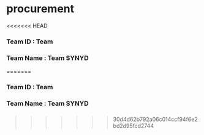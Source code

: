 # procurement
<<<<<<< HEAD

### Team ID : Team

### Team Name : Team SYNYD
=======
### Team ID     : Team 
### Team Name   : Team SYNYD
### 
>>>>>>> 30d4d62b792a06c014ccf94f6e2bd2d95fcd2744
